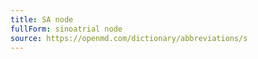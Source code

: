 ```yaml
---
title: SA node
fullForm: sinoatrial node
source: https://openmd.com/dictionary/abbreviations/s
---
```


